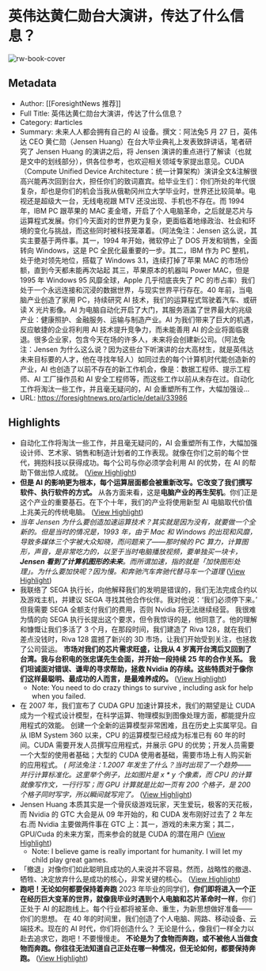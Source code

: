 # 英伟达黄仁勋台大演讲，传达了什么信息？

![rw-book-cover](https://img.foresightnews.pro/vertical_logo.png)

## Metadata
- Author: [[ForesightNews 推荐]]
- Full Title: 英伟达黄仁勋台大演讲，传达了什么信息？
- Category: #articles
- Summary: 未来人人都会拥有自己的 AI 设备。撰文：阿法兔5 月 27 日，英伟达 CEO 黄仁勋（Jensen Huang）在台大毕业典礼上发表致辞讲话，笔者研究了 Jensen Huang 的演讲之后，将 Jensen 演讲的重点进行了解读（也就是文中的划线部分），供各位参考，也欢迎相关领域专家提出意见。CUDA（Compute Unified Device Architecture：统一计算架构）演讲全文&注解很高兴能再次回到台大，担任你们的致词嘉宾。给毕业生们：你们所处的年代很复杂，却也是你们的机会当我从俄勒冈州立大学毕业时，世界还比较简单。电视还是超级大一台，无线电视跟 MTV 还没出现、手机也不存在。而 1994 年，IBM PC 跟苹果的 MAC 麦金塔，开启了个人电脑革命，之后就是芯片与运算程式发展。你们今天面对的世界更为复杂，更面临着地缘政治、社会和环境的变化与挑战，而这些同时被科技笼罩着。（阿法兔注：Jensen 这么说，其实主要基于两件事。其一，1994 年开始，微软停止了 DOS 开发和销售，全面转向 Windows，这是 PC 全民化最重要的一步。其二，IBM 作为 PC 整机，处于绝对领先地位，搭载了 Windows 3.1，连续打掉了苹果 MAC 的市场份额，直到今天都未能再次站起 其三，苹果原本的机器叫 Power MAC，但是 1995 年 Windows 95 风靡全球，Apple 几乎彻底丧失了 PC 的市占率）我们处于一个永远连接和沉浸的数据世界，与现实世界平行存在。40 年前，当电脑产业创造了家用 PC，持续研究 AI 技术，我们的运算程式驾驶着汽车、或研读 X 光片影像。AI 为电脑自动化开启了大门，其服务涵盖了世界最大的兆级产业：健康照护、金融服务、运输与制造产业。AI 为我们带来了巨大的机遇，反应敏捷的企业将利用 AI 技术提升竞争力，而未能善用 AI 的企业将面临衰退。很多企业家，包含今天在场的许多人，未来将会创建新公司。（阿法兔注：Jensen 为什么这么说？因为这些台下听演讲的台大高材生，就是英伟达未来目标要的人才，他在寻找年轻人）如同过去的每个计算机时代能创造新的产业，AI 也创造了以前不存在的新工作机会，像是：数据工程师、提示工程师、AI 工厂操作员和 AI 安全工程师等，而这些工作以前从未存在过。自动化工作将淘汰一些工作，并且毫无疑问的，AI 会重塑所有工作，大幅加强设...
- URL: https://foresightnews.pro/article/detail/33986

## Highlights
- 自动化工作将淘汰一些工作，并且毫无疑问的，AI 会重塑所有工作，大幅加强设计师、艺术家、销售和制造计划者的工作表现。就像在你们之前的每个世代，拥抱科技以获得成功。每个公司与你必须学会利用 AI 的优势，在 AI 的帮助下做出惊人成就。 ([View Highlight](https://read.readwise.io/read/01h1n84jqh55bfg43g5gvmd4qe))
- **但是 AI 的影响更为根本，每个运算层面都会被重新改写。它改变了我们撰写软件、执行软件的方式。**
  从各方面来看，这是**电脑产业的再生契机**。你们正是这个产业的重要基石。在下个十年，我们的产业将使用新型 AI 电脑取代价值上兆美元的传统电脑。 ([View Highlight](https://read.readwise.io/read/01h1n86c2s5y4gepscfzjxqmbv))
- *当年 Jensen 为什么要创造加速运算技术？其实就是因为没有，就要做一个全新的。但是当时的情况是，1993 年，由于 Mac 和 Windows 的出现和风靡，导致多媒体三个字被大众知晓，而问题来了——那时候的 PC 算力，计算图形，声音，是非常吃力的，以至于当时电脑播放视频，要单独买一块卡，****Jensen 看到了计算机图形的未来****。而所谓加速，指的就是「加快图形处理」。为什么要加快呢？因为慢。和奔驰汽车奔驰代替马车一个道理* ([View Highlight](https://read.readwise.io/read/01h1n8ypk0983y4nk73h9y0pyf))
- 我联络了 SEGA 执行长，向他解释我们的发明是错误的，我们无法完成合约以及游戏主机，并建议 SEGA 寻找其他合作伙伴。我对他说：‘我们必须停下来。’
  但我需要 SEGA 全额支付我们的费用，否则 Nvidia 将无法继续经营。
  我很难为情的向 SEGA 执行长提出这个要求，但令我惊讶的是，他同意了。他的理解和慷慨让我们多活了 3 个月，在那段时间，我们建造了 Riva 128，就在我们差点没钱时，Riva 128 震撼了新兴的 3D 市场，让我们开始受到关注，也拯救了公司营运。
  **市场对我们的芯片需求旺盛，让我从 4 岁离开台湾后又回到了台湾。我与台积电的张忠谋先生会面，并开始一段持续 25 年的合作关系。**
  **我们坦诚面对错误、谦卑的寻求帮助，拯救 Nvidia 的存续。这些特质对于像你们这样最聪明、最成功的人而言，是最难养成的。** ([View Highlight](https://read.readwise.io/read/01h1n8j5fz6p7csmn3txh2te7f))
    - Note: You need to do crazy things to survive , including ask for help when you failed.
- 在 2007 年，我们宣布了 CUDA GPU 加速计算技术，我们的期望是让 CUDA 成为一个程式设计模型，在科学运算、物理模拟到图像处理方面，都能提升应用程式的效能。
  创建一个全新的运算模型非常困难，且在历史上实属罕见。自从 IBM System 360 以来，CPU 的运算模型已经成为标准已有 60 年的时间。CUDA 需要开发人员撰写应用程式，并展示 GPU 的优势；开发人员需要一个大型的使用者基础；大型的 CUDA 使用者基础，需要市场上有人购买新的应用程式。
  *( 阿法兔注：1.2007 年发生了什么？当时出现了一个趋势——并行计算标准化。这里举个例子，比如图片是 x * y 个像素，而 CPU 的计算就像写作文，一行行写；而 GPU 计算就是比如一页有 200 个格子，是 200 个格子同时写字，所以瞬间就写完了。* ([View Highlight](https://read.readwise.io/read/01h1n94d002xtjfp8sx3yqx3e4))
- Jensen Huang 本质其实是一个骨灰级游戏玩家，天生爱玩，极客的天花板，而 Nvidia 的 GTC 大会是从 09 年开始的，和 CUDA 发布刚好过去了 2 年左右.而 Nvidia 主要做两件事在 GTC 上：其一，游戏的未来方案；其二，GPU/Cuda 的未来方案，而来参会的就是 CUDA 的潜在用户 ([View Highlight](https://read.readwise.io/read/01h1n9b9vsb1s0vxg27dr46t9k))
    - Note: I believe game is really important for humanity. I will let my child play great games.
- 「撤退」对像你们如此聪明且成功的人来说并不容易。然而，战略性的撤退、牺牲、决定放弃什么是成功的核心，非常关键的核心。 ([View Highlight](https://read.readwise.io/read/01h1n9g933w5aspkyfj05j0q7g))
- **跑吧！无论如何都要保持着奔跑**
  2023 年毕业的同学们，**你们即将进入一个正在经历巨大变革的世界，就像我毕业时遇到个人电脑和芯片革命时一样**，你们正处于 AI 的起跑线上。每个行业都将被革命、重生，为新思想做好准备——你们的思想。
  在 40 年的时间里，我们创造了个人电脑、网路、移动设备、云端技术。现在的 AI 时代，你们将创造什么？
  无论是什么，像我们一样全力以赴去追求它，跑吧！不要慢慢走。
  **不论是为了食物而奔跑，或不被他人当做食物而奔跑。你往往无法知道自己正处在哪一种情况，但无论如何，都要保持奔跑。** ([View Highlight](https://read.readwise.io/read/01h1n9k28yc9m88ymckm2rr01m))
